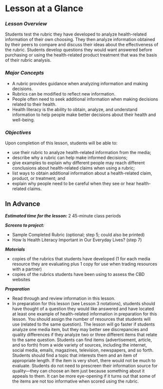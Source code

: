 # **Lesson at a Glance**

### **_Lesson Overview_**
Students test the rubric they have developed to analyze health-related information of their own choosing. They then analyze information obtained by their peers to compare and discuss their ideas about the effectiveness of the rubric. Students develop questions they would want answered before purchasing or using the health-related product treatment that was the basis of their rubric analysis.

### **_Major Concepts_**
- A rubric provides guidance when analyzing information and making decisions.
- Rubrics can be modified to reflect new information.
- People often need to seek additional information when making decisions related to their health.
- Health literacy is the ability to obtain, analyze, and understand information to help people make better decisions about their health and well-being.


### **_Objectives_**
Upon completion of this lesson, students will be able to:
- use their rubric to analyze health-related information from the media;
- describe why a rubric can help make informed decisions;
- give examples to explain why different people may reach different conclusions about health-related claims when using a rubric;
- list ways to obtain additional information about a health-related claim, product, or treatment; and
- explain why people need to be careful when they see or hear health-related claims.


## **In Advance**

***Estimated time for the lesson:*** 2 45-minute class periods

***Screens to project:***

- Sample Completed Rubric (optional; step 5; could also be printed)
- How Is Health Literacy Important in Our Everyday Lives? (step 7)


**_Materials_**
- copies of the rubrics that students have developed (1 for each media resource they are evaluating plus 1 copy for use when trading resources with a partner)
- copies of the rubrics students have been using to assess the CBD websites


**_Preparation_**
- Read through and review information in this lesson.
- In preparation for this lesson (see Lesson 3 notations), students should have thought of a question they would like answered and have located at least one example of health-related information in preparation for this lesson. You should assign the number of resources that students will use (related to the same question). The lesson will go faster if students analyze one media item, but they may better see discrepancies and quality differences if they analyze two or three different items that relate to the same question. Students can find items (advertisement, article, and so forth) from a wide variety of sources, including the internet, social media, emails, magazines, television, newspapers, and so forth. Students should find a topic that interests them and an item of appropriate length. If the item is very short, there would not be much to evaluate. Students do not need to prescreen their information source for quality—they can choose an item just because something about it appeals to them. It can be more eye-opening if it turns out that some of the items are not too informative when scored using the rubric.